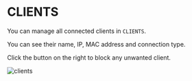 # CLIENTS

You can manage all connected clients in `CLIENTS`. 

You can see their name, IP, MAC address and connection type.

Click the button on the right to block any unwanted client.

![clients](https://static.gl-inet.com/docs/en/3/setup/convexa_b/clients/1.jpg)
